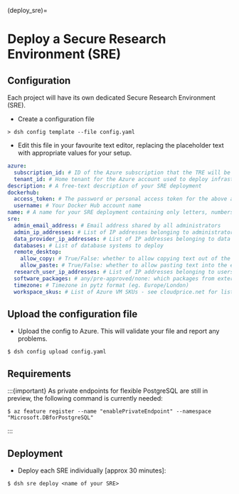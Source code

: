 (deploy_sre)=

# Deploy a Secure Research Environment (SRE)

## Configuration

Each project will have its own dedicated Secure Research Environment (SRE).

- Create a configuration file

```console
> dsh config template --file config.yaml
```

- Edit this file in your favourite text editor, replacing the placeholder text with appropriate values for your setup.

```yaml
azure:
  subscription_id: # ID of the Azure subscription that the TRE will be deployed to
  tenant_id: # Home tenant for the Azure account used to deploy infrastructure: `az account show`
description: # A free-text description of your SRE deployment
dockerhub:
  access_token: # The password or personal access token for the above account. We strongly recommend using a Personal Access Token with permissions set to Public Repo Read-only
  username: # Your Docker Hub account name
name: # A name for your SRE deployment containing only letters, numbers, hyphens and underscores
sre:
  admin_email_address: # Email address shared by all administrators
  admin_ip_addresses: # List of IP addresses belonging to administrators
  data_provider_ip_addresses: # List of IP addresses belonging to data providers
  databases: # List of database systems to deploy
  remote_desktop:
    allow_copy: # True/False: whether to allow copying text out of the environment
    allow_paste: # True/False: whether to allow pasting text into the environment
  research_user_ip_addresses: # List of IP addresses belonging to users
  software_packages: # any/pre-approved/none: which packages from external repositories to allow
  timezone: # Timezone in pytz format (eg. Europe/London)
  workspace_skus: # List of Azure VM SKUs - see cloudprice.net for list of valid SKUs
```

## Upload the configuration file

- Upload the config to Azure. This will validate your file and report any problems.

```{code} shell
$ dsh config upload config.yaml
```

## Requirements

:::{important}
As private endpoints for flexible PostgreSQL are still in preview, the following command is currently needed:

```{code} shell
$ az feature register --name "enablePrivateEndpoint" --namespace "Microsoft.DBforPostgreSQL"
```

:::

## Deployment

- Deploy each SRE individually [approx 30 minutes]:

```{code} shell
$ dsh sre deploy <name of your SRE>
```
